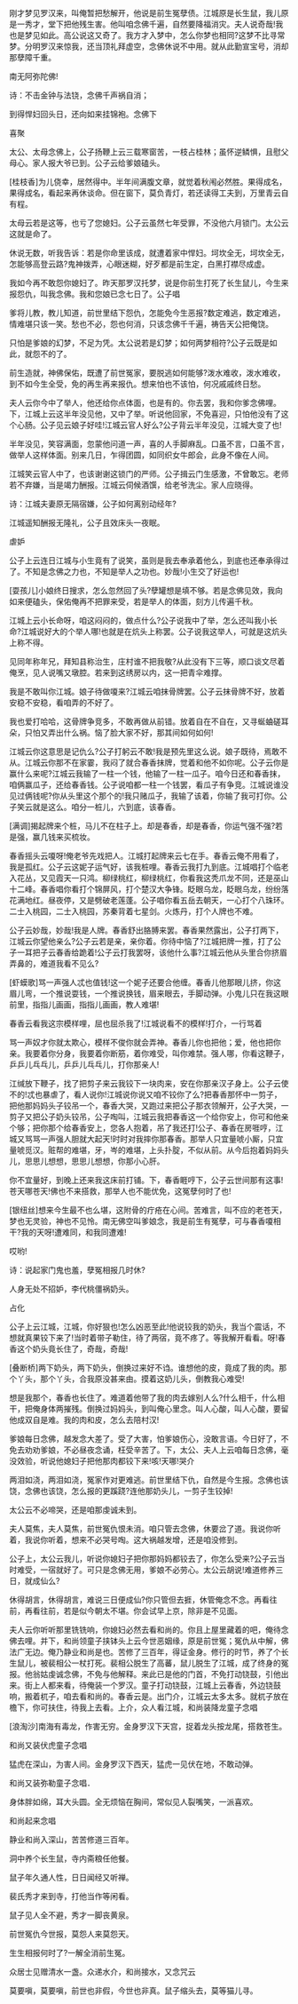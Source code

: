 <!-- { "loadSidebar": true } -->
刚才梦见罗汉来，叫俺暂把愁解开，他说是前生冤孽债。江城原是长生鼠，我儿原是一秀才，堂下把他残生害。他叫咱念佛千遍，自然要降福消灾。夫人说奇哉!我也是梦见如此。高公说这又奇了。我方才入梦中，怎么你梦也相同?这梦不比寻常梦。分明罗汉来惊我，还当顶礼拜虚空，念佛休说不中用。就从此勤宣宝号，消却那孽障千重。

南无阿弥陀佛!

诗：不击金钟与法铙，念佛千声祸自消；

到得悍妇回头日，还向如来挂锦袍。念佛下

喜聚

太公、太母念佛上，公子扬鞭上云三载寒窗苦，一枝占桂林；虽怀逆鳞惧，且慰父母心。家人报大爷已到。公子云给爹娘磕头。

[桂枝香]为儿侥幸，居然得中。半年间满腹文章，就觉着秋闱必然胜。果得成名，果得成名，看起来再休谈命。但在窗下，莫负青灯，若还读得工夫到，万里青云自有程。

太母云若是这等，也亏了您媳妇。公子云虽然七年受罪，不没他六月锁门。太公云这就是命了。

休说无数，听我告诉：若是你命里该成，就遭着家中悍妇。坷坎全无，坷坎全无，怎能够高登云路?鬼神拨弄，心眼迷糊，好歹都是前生定，白黑打襟尽成虚。

我如今再不敢怨你媳妇了。昨天那罗汉托梦，说是你前生打死了长生鼠儿，今生来报怨仇，叫我念佛。我和您娘已念七日了。公子唱

爹将儿教，教儿知道，前世里结下怨仇，怎能免今生恶报?数定难逃，数定难逃，情难堪只该一笑。愁也不必，怨也何消，只该念佛千千遍，祷告天公把俺饶。

只怕是爹娘的幻梦，不足为凭。太公说若是幻梦；如何两梦相符?公子云既是如此，就怨不的了。

前生造就，神佛保佑，既遭了前世冤家，要脱逃如何能够?泼水难收，泼水难收，到不如今生全受，免的再生再来报仇。想来怕也不该怕，何况戚戚终日愁。

夫人云你今中了举人，他还给你点体面，也是有的。你去罢，我和你爹念佛哩。下，江城上云这半年没见他，又中了举。听说他回家，不免喜迎，只怕他没有了这个心肠。公子见云娘子好哇!江城云官人好么?公子背云半年没见，江城大变了也!

半年没见，笑容满面，忽蒙他问道一声，喜的人手脚麻乱。口虽不言，口虽不言，做举人这样体面。别来几日，乍得团圆，如同织女牛郎会，此身不像在人间。

江城笑云官人中了，也该谢谢这锁门的严师。公子揖云门生感激，不曾敢忘。老师若不弃嫌，当是竭力酬报。江城云伺候酒馔，给老爷洗尘。家人应晓得。

诗：江城夫妻原无隔宿嫌，公子如何离别动经年?

江城遥知酬报无隆礼，公子且效床头一夜眠。

虐妒

公子上云连日江城与小生竟有了说笑，虽则是我去奉承着他么，到底也还奉承得过了。不知是念佛之力也，不知是举人之功也。妙哉!小生交了好运也!

[耍孩儿]小娘终日搜求，怎么忽然回了头?孽罐想是填不够。若是念佛见效，我向如来便磕头，保佑俺再不把罪来受，若是举人的体面，刻方儿传遍千秋。

江城上云小长命呀，咱这闷闷的，做点什么?公子说我中了举，怎么还叫我小长命?江城说好大的个举人哪!也就是在炕头上称罢。公子说我这举人，可就是这炕头上称不得。

见同年称年兄，拜知县称治生，庄村谁不把我敬?从此没有下三等，顺口谈文尽着俺烹，见人说嘴又墩腔。若来到这绣房以内，这一把青伞难撑。

我是不敢叫你江城。娘子待做嗄来?江城云咱抹骨牌罢。公子云抹骨牌不好，放着安稳不安稳，看咱弄的不好了。

我也爱打哈哈，这骨牌争竞多，不敢再做从前错。放着自在不自在，又寻蜒蛐磋耳朵，只怕又弄出什么祸。恼了脸大家不好，那其间如何如何!

江城云你这意思是记仇么?公子打躬云不敢!我是预先里这么说。娘子既待，焉敢不从。江城云你那不在家霎，我闷了就合春香抹牌，觉着和他不如你呢。公子云你是赢什么来呢?江城云我输了一柱一个钱，他输了一柱一瓜子。咱今日还和春香抹，咱俩赢瓜子，还给春香钱。公子说咱都一柱一个钱罢，看瓜子有争竞。江城说谁没见过俩钱呢?你从头里这个那个的!我只赌瓜子，我输了该着，你输了我可打你。公子笑云就是这么。咱分一桩儿，六到底，该春香。

[满调]揭起牌来个桩，马儿不在柱子上。却是春香，却是春香，你运气强不强?若是强，赢几钱来买梳妆。

春香摇头云嗄呀!俺老爷先戏把人。江城打起牌来云七在手。春香云俺不用看了，我是孤红。公子云这妮子运气好，该我桩哩。春香云我打九到底。江城唱打个临老入花丛，又见霞天一只鸿。柳绿桃红，柳绿桃红，你看我这秃爪龙不同，还是巫山十二峰。春香唱你看打个锦屏风，打个楚汉大争锋。眨眼乌龙，眨眼乌龙，纷纷落花满地红。昼夜停，又是劈破老莲蓬。公子唱你看五岳去朝天，一心打个八珠环。二士入桃园，二士入桃园，苏秦背着七星剑。火炼丹，打个人牌也不难。

公子云妙哉，妙哉!我是人牌。春香舒出胳膊来罢。春香果然露出，公子打两下，江城云你望他亲么?公子云若是亲，亲你着。你待中恼了?江城把牌一推，打了公子一耳把子云春香给跪着!公子云打我罢呀，该他什么事?江城云他从头里合你挤眉弄鼻的，难道我看不见么?

[虾蟆歌]骂一声强人忒也值钱!这一个妮子还要合他缠。春香儿他那眼儿挤，你这眉儿弯，一个推说耍钱，一个推说换钱，眉来眼去，手脚动弹。小鬼儿只在我这眼前里，指指儿画画，指指儿画画，教人难堪!

春香云看我这宗模样哩，屈也屈杀我了!江城说看不的模样!打介，一行骂着

骂一声奴才你就太欺心，模样不俊你就会弄神。春香儿你也把他；爱，他也把你亲。我要着你分身，我要着你断筋，着你难受，叫你难禁。强人哪，你看这鞭子，乒乒儿乓乓儿，乒乒儿乓乓儿，打你那亲人!

江缄放下鞭子，找了把剪子来云我铰下一块肉来，安在你那亲汉子身上。公子云使不的!忒也暴虐了，看人说你!江城说你说又咱不铰你了么?把春香那怀中一剪子，把他那妈妈头子铰吊一个，春香大哭，又跑过来把公子那衣领解开，公子大哭，一剪子又把公子奶头铰吊，公子啕叫，江城云我把春香这一个给你安上，你可和他亲个够；把你那个给春香安上，您各人抱着，吊了我还打!公子、春香在房啀哼，江城又骂骂一声强人胆就大起天!时时对我摔你那春香。那举人只宜量唬小厮，只宜量唬觅汉。赃帮的难堪，牙，岑的难堪，上头扑腚，不似从前。从今后抱着妈妈头儿，思思儿想想，思思儿想想，你那小心肝。

你不宜量好，到晚上还来我这床前打铺。下，春香睚哼下，公子云世间那有这事!苍天哪苍天!佛也不来搭救，那举人也不能优免，这冤孽何时了也!

[银纽丝]想来今生最不也么堪，这附骨的疔疮在心间。苦难言，叫不应的老苍天，梦也无灵验，神也不见怜。南无佛空叫爹娘念，我是前生有冤孽，可与春香嗄相干?我的天呀!遭难同，和我同遭难!

哎哟!

诗：说起家门鬼也羞，孽冤相报几时休?

人身无处不招妒，李代桃僵祸奶头。

占化

公子上云江城，江城，你好狠也!怎么凶恶至此!他说铰我的奶头，我当个震话，不想就真果铰下来了!当时着带子勒住，待了两宿，竟不疼了。等我解开看看。呀!春香这个奶头竟长住了，奇哉，奇哉!

[叠断桥]两下奶头，两下奶头，倒换过来好不诌。谁想他的皮，竟成了我的肉。那个丫头，那个丫头，合我原没甚来由。摸着这奶儿头，倒教我心难受!

想是我那个，春香也长住了。难道着他带了我的肉去嫁别人么?什么相千，什么相干，把俺身体两摧残。倒换过妈妈头，到叫俺心里念。叫人心酸，叫人心酸，要留他成双自是难。我的肉和皮，怎么去陪村汉!

爹娘每日念佛，越发念大差了。受了大害，怕爹娘伤心，没敢言语。今日好了，不免去劝劝爹娘，不必昼夜念诵，枉受辛苦了。下，太公、夫人上云咱每日念佛，毫没效验，听说他媳妇子把他那肉都铰下来!咳!天哪!哭介

两泪如浇，两泪如浇，冤家作对更难逃。前世里结下仇，自然是今生报。念佛也该饶，念佛也该饶，怎么报的更蹊跷?连他那奶头儿，一剪子生铰掉!

太公云不必啼哭，还是咱那虔诚未到。

夫人莫焦，夫人莫焦，前世冤仇恨未消。咱只管去念佛，休要岔了道。我说你听着，我说你听着，想来不必哭号啕。这大祸越发增，还是咱没修到。

公子上，太公云我儿，听说你媳妇子把你那妈妈都铰去了，你怎么受来?公子云当时难受，一宿就好了。可只是念佛无用，爹娘不必劳心。太公云胡说!难道修养三日，就成仙么?

休得胡言，休得胡言，难说三日便成仙?你只管但去捱，休管俺念不念。再看往前，再看往前，若是似今朝太不堪。你会试早上京，除非是不见面。

夫人云你听听那里铣铣响，你媳妇必然去看和尚的。你且上屋里藏着的吧，俺待念佛去哩。并下，和尚领童子挟钵头上云今世恶姻缘，原是前世冤；冤仇从中解，佛法广无边。俺乃静业和尚是也。苦修了三百年，得证金身。修行的时节，养了个长生鼠儿，被裴相公一杖打死。裴相公脱生了高蕃，鼠儿脱生了江城，成了终身的冤报。他翁姑虔诚念佛，不免与他解释。来此已是他的门首，不免打动铙鼓，引他出来。街上人都来看，待俺装一个罗汉。童子打动铙鼓，江城上云春香，外边铙鼓响，搬着杌子，咱去看和尚的。春香云是。出门介，江城云太多太多。就杌子放在檐下，你可扶住，待我上去看。上介，众人看江城，和尚装降龙童子念唱

[浪淘沙]南海有毒龙，作害无穷。金身罗汉下天宫，捉着龙头按龙尾，搭救苍生。

和尚又装伏虎童子念唱

猛虎在深山，为害人间。金身罗汉下西天，猛虎一见伏在地，不敢动弹。

和尚又装弥勒童子念唱．

身体胖如绵，耳大头圆。全无烦恼在胸间，常似见人裂嘴笑，一派喜欢。

和尚起来念唱

静业和尚入深山，苦苦修道三百年。

洞中养个长生鼠，寺内斋粮任他餐。

鼠子年久通人性，日日闻经又听禅。

裴氏秀才来到寺，打他当作等闲看。

鼠子见人全不避，秀才一脚丧黄泉。

前世冤仇今世报，莫怨人来莫怨天。

生生相报何时了?一解全消前生冤。

众居士见赠清水一盏。众递水介，和尚接水，又念咒云

莫要嗔，莫要嗔，前世也非假，今世也非真。鼠子缩头去，莫等猫儿寻。

